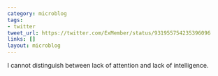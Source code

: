 ```yaml
---
category: microblog
tags:
- twitter
tweet_url: https://twitter.com/ExMember/status/931955754235396096
links: []
layout: microblog
---
```

I cannot distinguish between lack of attention and lack of intelligence.
